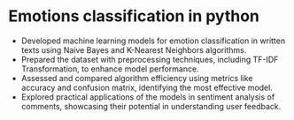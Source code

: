 # Emotions classification in python 
- Developed machine learning models for emotion classification in written texts using Naive Bayes and K-Nearest Neighbors algorithms.
- Prepared the dataset with preprocessing techniques, including TF-IDF Transformation, to enhance model performance.
- Assessed and compared algorithm efficiency using metrics like accuracy and confusion matrix, identifying the most effective model.
- Explored practical applications of the models in sentiment analysis of comments, showcasing their potential in understanding user feedback.
